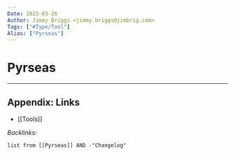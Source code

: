 ```yaml
---
Date: 2022-03-26
Author: Jimmy Briggs <jimmy.briggs@jimbrig.com>
Tags: ["#Type/Tool"]
Alias: ["Pyrseas"]
---
```


# Pyrseas

***

## Appendix: Links

- [[Tools]]

*Backlinks:*

```dataview
list from [[Pyrseas]] AND -"Changelog"
```
